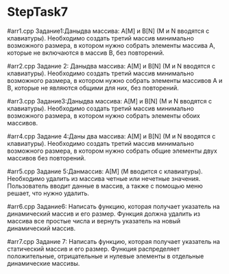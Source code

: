 # StepTask7

#arr1.cpp
Задание1:Даныдва массива: А[M] и B[N] (M и N вводятся с клавиатуры). Необходимо создать третий массив  минимально  возможного  размера,  в  котором  нужно  собрать  элементы  массива  A, которые не включаются в массив B, без повторений.

#arr2.cpp
Задание 2: Даныдва массива: А[M] и B[N] (M и N вводятся с клавиатуры). Необходимо создать третий массив минимально возможного размера, в котором нужно собрать элементы массивов A и B, которые не являются общими для них, без повторений.

#arr3.cpp
Задание3:Даныдва массива: А[M] и B[N] (M и N вводятся с клавиатуры). Необходимо создать третий массив минимально возможного размера, в котором нужно собрать элементы обоих массивов.

#arr4.cpp
Задание 4:Даны два массива: А[M] и B[N] (M и N вводятся с клавиатуры). Необходимо создать третий массив  минимально  возможного  размера,  в  котором  нужно  собрать  общие  элементы  двух массивов без повторений.

#arr5.cpp
Задание 5:Данмассив: А[M] (M вводится с клавиатуры). Необходимо удалить из массива четные или нечетные значения. Пользователь вводит данные в массив, а также с помощью меню решает, что нужно удалить.

#arr6.cpp
Задание6: Написать функцию, которая получает указатель на динамический массив и его размер. Функция должна удалить из массива все простые числа и вернуть указатель на новый динамический массив.

#arr7.cpp
Задание 7: Написать функцию, которая получает указатель на статический массив и его размер. Функция распределяет положительные, отрицательные и нулевые элементы в отдельные динамические массивы.
